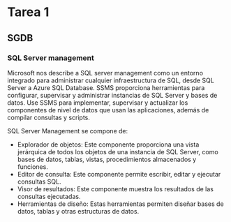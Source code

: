 # Tarea 1
## SGDB
### SQL Server management 

Microsoft nos describe a SQL server management como un entorno integrado para administrar cualquier infraestructura de SQL, desde SQL Server a Azure SQL Database. SSMS proporciona herramientas para configurar, supervisar y administrar instancias de SQL Server y bases de datos. Use SSMS para implementar, supervisar y actualizar los componentes de nivel de datos que usan las aplicaciones, además de compilar consultas y scripts.

SQL Server Management se compone de:

* Explorador de objetos: Este componente proporciona una vista jerárquica de todos los objetos de una instancia de SQL Server, como bases de datos, tablas, vistas, procedimientos almacenados y funciones.
* Editor de consulta: Este componente permite escribir, editar y ejecutar consultas SQL.
* Visor de resultados: Este componente muestra los resultados de las consultas ejecutadas.
* Herramientas de diseño: Estas herramientas permiten diseñar bases de datos, tablas y otras estructuras de datos.


